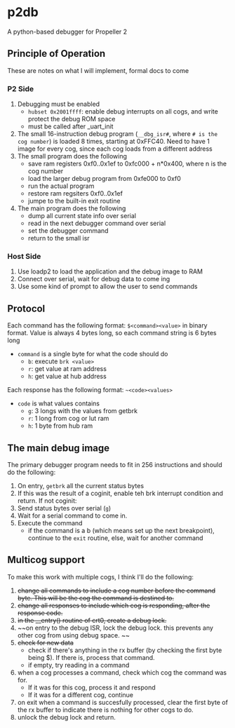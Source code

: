 # p2db

A python-based debugger for Propeller 2

## Principle of Operation

These are notes on what I will implement, formal docs to come

### P2 Side

1. Debugging must be enabled
    - `hubset 0x2001ffff`: enable debug interrupts on all cogs, and write protect the debug ROM space
    - must be called after _uart_init
2. The small 16-instruction debug program (`__dbg_isr#`, where `# is the cog number`) is loaded 8 times, starting at 0xFFC40. Need to have 1 image for every cog, since each cog loads from a different address
3. The small program does the following
    - save ram registers 0xf0..0x1ef to 0xfc000 + n*0x400, where n is the cog number
    - load the larger debug program from 0xfe000 to 0xf0
    - run the actual program
    - restore ram regsiters 0xf0..0x1ef
    - jumpe to the built-in exit routine 
4. The main program does the following
    - dump all current state info over serial 
    - read in the next debugger command over serial
    - set the debugger command
    - return to the small isr

### Host Side

1. Use loadp2 to load the application and the debug image to RAM
2. Connect over serial, wait for debug data to come ing
3. Use some kind of prompt to allow the user to send commands 

## Protocol 

Each command has the following format: `$<command><value>` in binary format. Value is always 4 bytes long, so each command string is 6 bytes long
- `command` is a single byte for what the code should do
    - `b`: execute `brk <value>` 
    - `r`: get value at ram address <value>
    - `h`: get value at hub address <value>

Each response has the following format: `~<code><values>`
- `code` is what values contains
    - `g`: 3 longs with the values from getbrk
    - `r`: 1 long from cog or lut ram
    - `h`: 1 byte from hub ram

## The main debug image

The primary debugger program needs to fit in 256 instructions and should do the following:

1. On entry, `getbrk` all the current status bytes
1. If this was the result of a coginit, enable teh brk interrupt condition and return. If not coginit: 
1. Send status bytes over serial (`g`)
1. Wait for a serial command to come in. 
1. Execute the command
    - if the command is a b (which means set up the next breakpoint), continue to the `exit` routine, else, wait for another command

## Multicog support

To make this work with multiple cogs, I think I'll do the following: 

1. ~~change all commands to include a cog number before the command byte. This will be the cog the command is destined to.~~
1. ~~change all responses to include which cog is responding, after the response code.~~
1. ~~in the __entry() routine of crt0, create a debug lock.~~ 
1. ~~on entry to the debug ISR, lock the debug lock. this prevents any other cog from using debug space. ~~
1. ~~check for new data~~
    - check if there's anything in the rx buffer (by checking the first byte being $). If there is, process that command.
    - if empty, try reading in a command
1. when a cog processes a command, check which cog the command was for. 
    - If it was for this cog, process it and respond
    - If it was for a different cog, continue
1. on exit when a command is succesfully processed, clear the first byte of the rx buffer to indicate there is nothing for other cogs to do.
1. unlock the debug lock and return. 